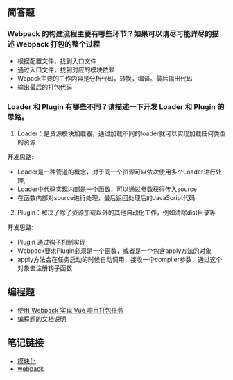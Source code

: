 ## 简答题
### Webpack 的构建流程主要有哪些环节？如果可以请尽可能详尽的描述 Webpack 打包的整个过程
- 根据配置文件，找到入口文件
- 通过入口文件，找到对应的模块依赖
- Wepack主要的工作内容是分析代码，转换，编译。最后输出代码
- 输出最后的打包代码
### Loader 和 Plugin 有哪些不同？请描述一下开发 Loader 和 Plugin 的思路。
1. Loader：是资源模块加载器，通过加载不同的loader就可以实现加载任何类型的资源

开发思路:
  - Loader是一种管道的概念，对于同一个资源可以依次使用多个Loader进行处理,
  - Loader中代码实现内部是一个函数，可以通过参数获得传入source
  - 在函数内部对source进行处理，最后返回处理后的JavaScript代码
2. Plugin：解决了除了资源加载以外的其他自动化工作，例如清除dist目录等

开发思路:
  - Plugin 通过钩子机制实现
  - Webpack要求Plugin必须是一个函数，或者是一个包含apply方法的对象
  - apply方法会在任务启动的时候自动调用，接收一个compiler参数，通过这个对象去注册钩子函数
## 编程题
- [使用 Webpack 实现 Vue 项目打包任务]('./code/vue-base-code')
- [编程题的文档说明](./code/说明文档.md)
## 笔记链接
- [模块化](https://juejin.cn/post/6900924314049380365)
- [webpack](https://juejin.cn/post/6906400832703430669)

